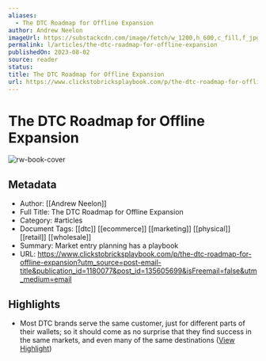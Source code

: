 ```yaml
---
aliases:
  - The DTC Roadmap for Offline Expansion
author: Andrew Neelon
imageUrl: https://substackcdn.com/image/fetch/w_1200,h_600,c_fill,f_jpg,q_auto:good,fl_progressive:steep,g_auto/https%3A%2F%2Fsubstack-post-media.s3.amazonaws.com%2Fpublic%2Fimages%2F3d25709b-e61a-41cc-96a8-884c37b78a2f_684x418.png
permalink: l/articles/the-dtc-roadmap-for-offline-expansion
publishedOn: 2023-08-02
source: reader
status: 
title: The DTC Roadmap for Offline Expansion
url: https://www.clickstobricksplaybook.com/p/the-dtc-roadmap-for-offline-expansion?utm_source=post-email-title&publication_id=1180077&post_id=135605699&isFreemail=false&utm_medium=email
---
```

# The DTC Roadmap for Offline Expansion

![rw-book-cover](https://substackcdn.com/image/fetch/w_1200,h_600,c_fill,f_jpg,q_auto:good,fl_progressive:steep,g_auto/https%3A%2F%2Fsubstack-post-media.s3.amazonaws.com%2Fpublic%2Fimages%2F3d25709b-e61a-41cc-96a8-884c37b78a2f_684x418.png)

## Metadata

- Author: [[Andrew Neelon]]
- Full Title: The DTC Roadmap for Offline Expansion
- Category: #articles
- Document Tags: [[dtc]] [[ecommerce]] [[marketing]] [[physical]] [[retail]] [[wholesale]]
- Summary: Market entry planning has a playbook
- URL: https://www.clickstobricksplaybook.com/p/the-dtc-roadmap-for-offline-expansion?utm_source=post-email-title&publication_id=1180077&post_id=135605699&isFreemail=false&utm_medium=email

## Highlights

- Most DTC brands serve the same customer, just for different parts of their wallets; so it should come as no surprise that they find success in the same markets, and even many of the same destinations ([View Highlight](https://read.readwise.io/read/01h83ynfddpxnnnxc0cmsm4g0v))
